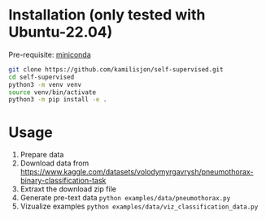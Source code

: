 # Installation (only tested with Ubuntu-22.04)

Pre-requisite: [miniconda](https://www.anaconda.com/docs/getting-started/miniconda/install#linux)

```sh
git clone https://github.com/kamilisjon/self-supervised.git
cd self-supervised
python3 -m venv venv
source venv/bin/activate
python3 -m pip install -e .
```

# Usage
1. Prepare data
  1. Download data from https://www.kaggle.com/datasets/volodymyrgavrysh/pneumothorax-binary-classification-task
  1. Extraxt the download zip file
  1. Generate pre-text data `python examples/data/pneumothorax.py`
  1. Vizualize examples `python examples/data/viz_classification_data.py`